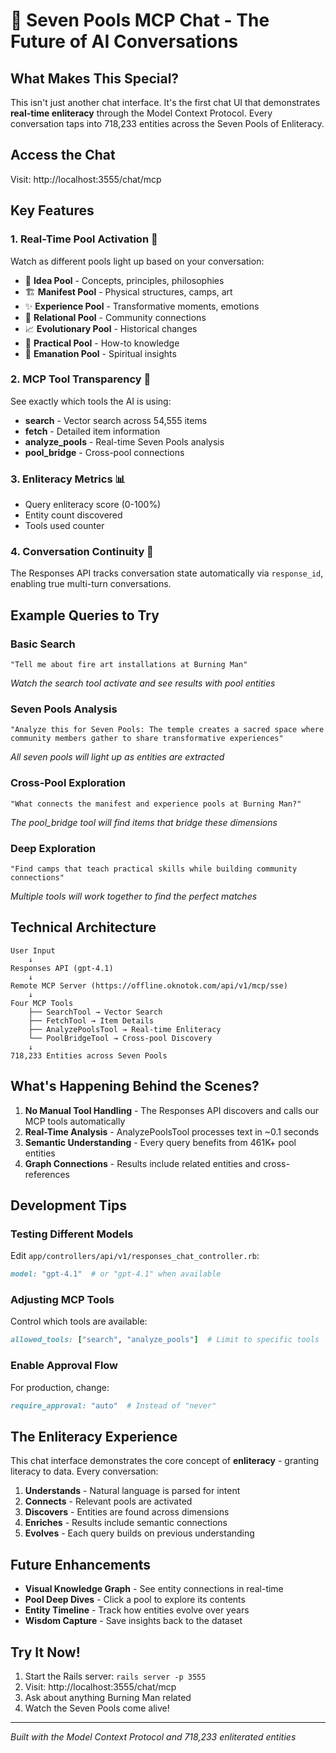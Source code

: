 # 🌊 Seven Pools MCP Chat - The Future of AI Conversations

## What Makes This Special?

This isn't just another chat interface. It's the first chat UI that demonstrates **real-time enliteracy** through the Model Context Protocol. Every conversation taps into 718,233 entities across the Seven Pools of Enliteracy.

## Access the Chat

Visit: http://localhost:3555/chat/mcp

## Key Features

### 1. **Real-Time Pool Activation** 🌊
Watch as different pools light up based on your conversation:
- 💭 **Idea Pool** - Concepts, principles, philosophies
- 🏗️ **Manifest Pool** - Physical structures, camps, art
- ✨ **Experience Pool** - Transformative moments, emotions
- 🤝 **Relational Pool** - Community connections
- 📈 **Evolutionary Pool** - Historical changes
- 🔧 **Practical Pool** - How-to knowledge
- 🌟 **Emanation Pool** - Spiritual insights

### 2. **MCP Tool Transparency** 🔧
See exactly which tools the AI is using:
- **search** - Vector search across 54,555 items
- **fetch** - Detailed item information
- **analyze_pools** - Real-time Seven Pools analysis
- **pool_bridge** - Cross-pool connections

### 3. **Enliteracy Metrics** 📊
- Query enliteracy score (0-100%)
- Entity count discovered
- Tools used counter

### 4. **Conversation Continuity** 🔄
The Responses API tracks conversation state automatically via `response_id`, enabling true multi-turn conversations.

## Example Queries to Try

### Basic Search
```
"Tell me about fire art installations at Burning Man"
```
*Watch the search tool activate and see results with pool entities*

### Seven Pools Analysis
```
"Analyze this for Seven Pools: The temple creates a sacred space where 
community members gather to share transformative experiences"
```
*All seven pools will light up as entities are extracted*

### Cross-Pool Exploration
```
"What connects the manifest and experience pools at Burning Man?"
```
*The pool_bridge tool will find items that bridge these dimensions*

### Deep Exploration
```
"Find camps that teach practical skills while building community connections"
```
*Multiple tools will work together to find the perfect matches*

## Technical Architecture

```
User Input
    ↓
Responses API (gpt-4.1)
    ↓
Remote MCP Server (https://offline.oknotok.com/api/v1/mcp/sse)
    ↓
Four MCP Tools
    ├── SearchTool → Vector Search
    ├── FetchTool → Item Details
    ├── AnalyzePoolsTool → Real-time Enliteracy
    └── PoolBridgeTool → Cross-pool Discovery
    ↓
718,233 Entities across Seven Pools
```

## What's Happening Behind the Scenes?

1. **No Manual Tool Handling** - The Responses API discovers and calls our MCP tools automatically
2. **Real-Time Analysis** - AnalyzePoolsTool processes text in ~0.1 seconds
3. **Semantic Understanding** - Every query benefits from 461K+ pool entities
4. **Graph Connections** - Results include related entities and cross-references

## Development Tips

### Testing Different Models
Edit `app/controllers/api/v1/responses_chat_controller.rb`:
```ruby
model: "gpt-4.1"  # or "gpt-4.1" when available
```

### Adjusting MCP Tools
Control which tools are available:
```ruby
allowed_tools: ["search", "analyze_pools"]  # Limit to specific tools
```

### Enable Approval Flow
For production, change:
```ruby
require_approval: "auto"  # Instead of "never"
```

## The Enliteracy Experience

This chat interface demonstrates the core concept of **enliteracy** - granting literacy to data. Every conversation:

1. **Understands** - Natural language is parsed for intent
2. **Connects** - Relevant pools are activated
3. **Discovers** - Entities are found across dimensions
4. **Enriches** - Results include semantic connections
5. **Evolves** - Each query builds on previous understanding

## Future Enhancements

- **Visual Knowledge Graph** - See entity connections in real-time
- **Pool Deep Dives** - Click a pool to explore its contents
- **Entity Timeline** - Track how entities evolve over years
- **Wisdom Capture** - Save insights back to the dataset

## Try It Now!

1. Start the Rails server: `rails server -p 3555`
2. Visit: http://localhost:3555/chat/mcp
3. Ask about anything Burning Man related
4. Watch the Seven Pools come alive!

---

*Built with the Model Context Protocol and 718,233 enliterated entities*